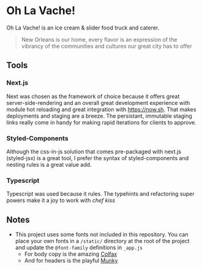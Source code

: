 # Oh La Vache!

Oh La Vache! is an ice cream & slider food truck and caterer.

> New Orleans is our home, every flavor is an expression of the vibrancy of the communities and cultures our great city has to offer

## Tools

### Next.js
Next was chosen as the framework of choice because it offers great server-side-rendering and an overall great development experience with module hot reloading and great integration with https://now.sh. That makes deployments and staging are a breeze. The persistant, immutable staging links really come in handy for making rapid iterations for clients to approve.

### Styled-Components
Although the css-in-js solution that comes pre-packaged with next.js (styled-jsx) is a great tool, I prefer the syntax of styled-components and nesting rules is a great value add.

### Typescript
Typescript was used because it rules. The typehints and refactoring super powers make it a joy to work with _chef kiss_

## Notes
- This project uses some fonts not included in this repository. You can place your own fonts in a `/static/` directory at the root of the project and update the `@font-family` definitions in `_app.js`
  - For body copy is the amazing [Colfax](https://processtypefoundry.com/fonts/colfax/)
  - And for headers is the playful [Munky](https://creativemarket.com/itsmesimon/752146-Munky-font)
